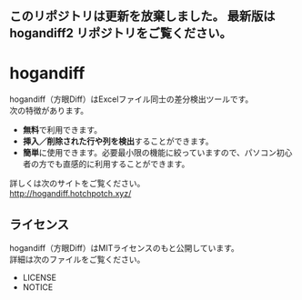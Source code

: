 このリポジトリは更新を放棄しました。
最新版は hogandiff2 リポジトリをご覧ください。
---

# hogandiff

hogandiff（方眼Diff）はExcelファイル同士の差分検出ツールです。<br>
次の特徴があります。
* <b>無料</b>で利用できます。
* <b>挿入／削除された行や列を検出</b>することができます。
* <b>簡単</b>に使用できます。必要最小限の機能に絞っていますので、パソコン初心者の方でも直感的に利用することができます。

詳しくは次のサイトをご覧ください。<br>
<http://hogandiff.hotchpotch.xyz/>

## ライセンス

hogandiff（方眼Diff）はMITライセンスのもと公開しています。<br>
詳細は次のファイルをご覧ください。
* LICENSE
* NOTICE
